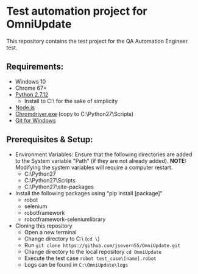 # Test automation project for OmniUpdate
This repository contains the test project for the QA Automation Engineer test.

## Requirements:
* Windows 10
* Chrome 67+
* [Python 2.7.12](https://www.python.org/ftp/python/2.7.15/python-2.7.15.amd64.msi)
  * Install to C:\ for the sake of simplicity
* [Node.js](https://nodejs.org/en/download/current/)
* [Chromdriver.exe](https://chromedriver.storage.googleapis.com/2.40/chromedriver_win32.zip) (copy to C:\Python27\Scripts)
* [Git for Windows](https://git-scm.com/download/win)

## Prerequisites & Setup:
* Environment Variables: Ensure that the following directories are added to the System variable "Path" (if they are not already added). **NOTE:** Modifying the system variables will require a computer restart.
  * C:\Python27
  * C:\Python27\Scripts
  * C:\Python27\site-packages
* Install the following packages using "pip install [package]"
  * robot
  * selenium
  * robotframework
  * robotframework-seleniumlibrary
* Cloning this repository
  * Open a new terminal
  * Change directory to C:\ (`cd \`)
  * Run `git clone https://github.com/jsevern55/OmniUpdate.git`
  * Change directory to the local repository `cd OmniUpdate`
  * Execute the test case `robot test_case\[name].robot`
  * Logs can be found in `C:\OmniUpdate\logs`
